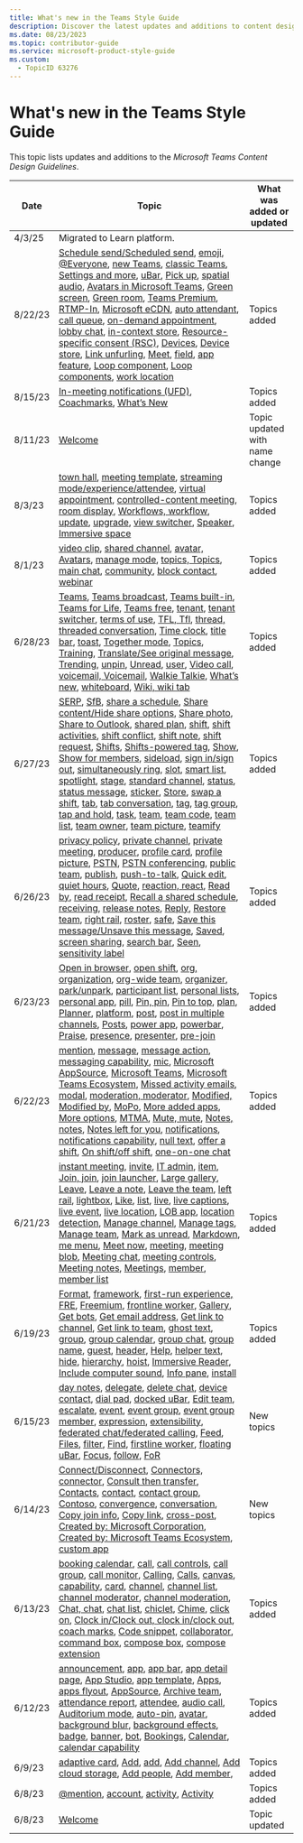 ```yaml
---
title: What's new in the Teams Style Guide
description: Discover the latest updates and additions to content design guidelines. 
ms.date: 08/23/2023
ms.topic: contributor-guide
ms.service: microsoft-product-style-guide
ms.custom:
  - TopicID 63276
---
```



# What's new in the Teams Style Guide

This topic lists updates and additions to the *Microsoft Teams Content Design Guidelines*.


| **Date** | **Topic** | **What was added or updated** |
|----------|-----------|--------------------------------|
| 4/3/25  | Migrated to Learn platform. |  |
| 8/22/23 | [Schedule send/Scheduled send](~/teams-style-guide/a-z-word-list/s/schedule-sendscheduled-send.md), [emoji](~/teams-style-guide/a-z-word-list/e/emoji.md), [@Everyone](~/teams-style-guide/a-z-word-list/numbers_and_symbols/everyone.md), [new Teams](~/teams-style-guide/a-z-word-list/n/new-teams-.md), [classic Teams](~/teams-style-guide/a-z-word-list/c/classic-teams.md), [Settings and more](~/teams-style-guide/a-z-word-list/s/settings-and-more-.md), [uBar](~/teams-style-guide/a-z-word-list/u/ubar.md), [Pick up](~/teams-style-guide/a-z-word-list/p/pick-up.md), [spatial audio](~/teams-style-guide/a-z-word-list/s/spatial-audio.md), [Avatars in Microsoft Teams](~/teams-style-guide/a-z-word-list/a/avatars-in-microsoft-teams-.md), [Green screen](~/teams-style-guide/a-z-word-list/g/green-screen.md), [Green room](~/teams-style-guide/a-z-word-list/g/green-room.md), [Teams Premium](~/teams-style-guide/a-z-word-list/t/teams-premium.md), [RTMP-In](~/teams-style-guide/a-z-word-list/r/rtmp-in.md), [Microsoft eCDN](~/teams-style-guide/a-z-word-list/m/microsoft-ecdn.md), [auto attendant](~/teams-style-guide/a-z-word-list/a/auto-attendant.md), [call queue](~/teams-style-guide/a-z-word-list/c/call-queue.md), [on-demand appointment](~/teams-style-guide/a-z-word-list/o/on-demand-appointment-.md), [lobby chat](~/teams-style-guide/a-z-word-list/l/lobby-chat.md), [in-context store](~/teams-style-guide/a-z-word-list/i/in-context-store.md), [Resource-specific consent (RSC)](~/teams-style-guide/a-z-word-list/r/resource-specific-consent-rsc.md), [Devices](~/teams-style-guide/a-z-word-list/d/devices.md), [Device store](~/teams-style-guide/a-z-word-list/d/device-store.md), [Link unfurling](~/teams-style-guide/a-z-word-list/l/link-unfurling.md), [Meet](~/teams-style-guide/a-z-word-list/m/meet.md), [field](~/teams-style-guide/a-z-word-list/f/field.md), [app feature](~/teams-style-guide/a-z-word-list/a/app-feature.md), [Loop component](~/teams-style-guide/a-z-word-list/l/loop-component.md), [Loop components](~/teams-style-guide/a-z-word-list/l/loop-components.md), [work location](~/teams-style-guide/a-z-word-list/w/work-location.md) | Topics added    |
| 8/15/23 | [In-meeting notifications (UFD)](~/teams-style-guide/content-guidelines/in-meeting-notifications-ufd.md), [Coachmarks](~/teams-style-guide/content-guidelines/coachmarks-guidelines.md), [What’s New](~/teams-style-guide/content-guidelines/whats-new.md) | Topics added    |
| 8/11/23 | [Welcome](~/teams-style-guide/welcome/welcome.md) | Topic updated with name change |
| 8/3/23     | [town hall](~/teams-style-guide/a-z-word-list/t/town-hall.md), [meeting template](~/teams-style-guide/a-z-word-list/m/meeting-template.md), [streaming mode/experience/attendee](~/teams-style-guide/a-z-word-list/s/streaming-modeexperienceattendee.md), [virtual appointment](~/teams-style-guide/a-z-word-list/v/virtual-appointment.md), [controlled-content meeting](~/teams-style-guide/a-z-word-list/c/controlled-content-meeting.md), [room display](~/teams-style-guide/a-z-word-list/r/room-display.md), [Workflows, workflow](~/teams-style-guide/a-z-word-list/w/workflows-workflow.md), [update](~/teams-style-guide/a-z-word-list/u/update.md), [upgrade](~/teams-style-guide/a-z-word-list/u/upgrade.md), [view switcher](~/teams-style-guide/a-z-word-list/v/view-switcher.md), [Speaker](~/teams-style-guide/a-z-word-list/s/speaker.md), [Immersive space](~/teams-style-guide/a-z-word-list/i/immersive-space.md) | Topics added    |
| 8/1/23     | [video clip](~/teams-style-guide/a-z-word-list/v/video-clip.md), [shared channel](~/teams-style-guide/a-z-word-list/s/shared-channel.md), [avatar, Avatars](~/teams-style-guide/a-z-word-list/a/avataravatars.md), [manage mode](~/teams-style-guide/a-z-word-list/m/manage-mode.md), [topics, Topics](~/teams-style-guide/a-z-word-list/t/topics-topics.md), [main chat](~/teams-style-guide/a-z-word-list/m/main-chat.md), [community](~/teams-style-guide/a-z-word-list/c/community.md), [block contact](~/teams-style-guide/a-z-word-list/b/block-contact.md), [webinar](~/teams-style-guide/a-z-word-list/w/webinar.md) | Topics added    |
| 6/28/23 | [Teams](~/teams-style-guide/a-z-word-list/t/teams.md), [Teams broadcast](~/teams-style-guide/a-z-word-list/t/teams-broadcast.md), [Teams built-in](~/teams-style-guide/a-z-word-list/t/teams-built-in.md), [Teams for Life](~/teams-style-guide/a-z-word-list/t/teams-for-life.md), [Teams free](~/teams-style-guide/a-z-word-list/t/teams-free.md), [tenant](~/teams-style-guide/a-z-word-list/t/tenant.md), [tenant switcher](~/teams-style-guide/a-z-word-list/t/tenant-switcher.md), [terms of use](~/teams-style-guide/a-z-word-list/t/terms-of-use.md), [TFL, Tfl](~/teams-style-guide/a-z-word-list/t/tfl-tfl.md), [thread, threaded conversation](~/teams-style-guide/a-z-word-list/t/thread-threaded-conversation.md), [Time clock](~/teams-style-guide/a-z-word-list/t/time-clock.md), [title bar](~/teams-style-guide/a-z-word-list/t/title-bar.md), [toast](~/teams-style-guide/a-z-word-list/t/toast.md), [Together mode](~/teams-style-guide/a-z-word-list/t/together-mode.md), [Topics](~/teams-style-guide/a-z-word-list/t/topics-topics.md), [Training](~/teams-style-guide/a-z-word-list/t/training.md), [Translate/See original message](~/teams-style-guide/a-z-word-list/t/translatesee-original-message.md), [Trending](~/teams-style-guide/a-z-word-list/t/trending.md), [unpin](~/teams-style-guide/a-z-word-list/u/unpin.md), [Unread](~/teams-style-guide/a-z-word-list/u/unread.md), [user](~/teams-style-guide/a-z-word-list/u/user.md), [Video call](~/teams-style-guide/a-z-word-list/v/video-call.md), [voicemail, Voicemail](~/teams-style-guide/a-z-word-list/v/voicemail-voicemail.md), [Walkie Talkie](~/teams-style-guide/a-z-word-list/w/walkie-talkie.md), [What’s new](~/teams-style-guide/a-z-word-list/w/whats-new.md), [whiteboard](~/teams-style-guide/a-z-word-list/w/whiteboard.md), [Wiki, wiki tab](~/teams-style-guide/a-z-word-list/w/wiki-wiki-tab.md) | Topics added    |
| 6/27/23 | [SERP](~/teams-style-guide/a-z-word-list/s/serp.md), [SfB](~/teams-style-guide/a-z-word-list/s/sfb.md), [share a schedule](~/teams-style-guide/a-z-word-list/s/share-a-schedule.md), [Share content/Hide share options](~/teams-style-guide/a-z-word-list/s/share-contenthide-share-options.md), [Share photo](~/teams-style-guide/a-z-word-list/s/share-photo.md), [Share to Outlook](~/teams-style-guide/a-z-word-list/s/share-to-outlook.md), [shared plan](~/teams-style-guide/a-z-word-list/s/shared-plan.md), [shift](~/teams-style-guide/a-z-word-list/s/shift-.md), [shift activities](~/teams-style-guide/a-z-word-list/s/shift-activities.md), [shift conflict](~/teams-style-guide/a-z-word-list/s/shift-conflict.md), [shift note](~/teams-style-guide/a-z-word-list/s/shift-note.md), [shift request](~/teams-style-guide/a-z-word-list/s/shift-request.md), [Shifts](~/teams-style-guide/a-z-word-list/s/shifts.md), [Shifts-powered tag](~/teams-style-guide/a-z-word-list/s/shifts-powered-tag.md), [Show](~/teams-style-guide/a-z-word-list/s/show.md), [Show for members](~/teams-style-guide/a-z-word-list/s/show-for-members.md), [sideload](~/teams-style-guide/a-z-word-list/s/sideload.md), [sign in/sign out](~/teams-style-guide/a-z-word-list/s/sign-insign-out.md), [simultaneously ring](~/teams-style-guide/a-z-word-list/s/simultaneously-ring.md), [slot](~/teams-style-guide/a-z-word-list/s/slot.md), [smart list](~/teams-style-guide/a-z-word-list/s/smart-list.md), [spotlight](~/teams-style-guide/a-z-word-list/s/spotlight.md), [stage](~/teams-style-guide/a-z-word-list/s/stage.md), [standard channel](~/teams-style-guide/a-z-word-list/s/standard-channel.md), [status](~/teams-style-guide/a-z-word-list/s/status.md), [status message](~/teams-style-guide/a-z-word-list/s/status-message.md),  [sticker](~/teams-style-guide/a-z-word-list/s/sticker.md), [Store](~/teams-style-guide/a-z-word-list/s/store.md), [swap a shift](~/teams-style-guide/a-z-word-list/s/swap-a-shift.md), [tab](~/teams-style-guide/a-z-word-list/t/tab.md), [tab conversation](~/teams-style-guide/a-z-word-list/t/tab-conversation.md), [tag](~/teams-style-guide/a-z-word-list/t/tag.md), [tag group](~/teams-style-guide/a-z-word-list/t/tag-group.md), [tap and hold](~/teams-style-guide/a-z-word-list/t/tap-and-hold.md), [task](~/teams-style-guide/a-z-word-list/t/task.md), [team](~/teams-style-guide/a-z-word-list/t/team.md), [team code](~/teams-style-guide/a-z-word-list/t/team-code.md), [team list](~/teams-style-guide/a-z-word-list/t/team-list.md), [team owner](~/teams-style-guide/a-z-word-list/t/team-owner.md), [team picture](~/teams-style-guide/a-z-word-list/t/team-picture.md), [teamify](~/teams-style-guide/a-z-word-list/t/teamify.md) | Topics added |
| 6/26/23 | [privacy policy](~/teams-style-guide/a-z-word-list/p/privacy-policy.md), [private channel](~/teams-style-guide/a-z-word-list/p/private-channel.md), [private meeting](~/teams-style-guide/a-z-word-list/p/private-meeting.md), [producer](~/teams-style-guide/a-z-word-list/p/producer.md), [profile card](~/teams-style-guide/a-z-word-list/p/profile-card.md), [profile picture](~/teams-style-guide/a-z-word-list/p/profile-picture.md), [PSTN](~/teams-style-guide/a-z-word-list/p/pstn.md), [PSTN conferencing](~/teams-style-guide/a-z-word-list/p/pstn-conferencing.md), [public team](~/teams-style-guide/a-z-word-list/p/public-team.md), [publish](~/teams-style-guide/a-z-word-list/p/publish-published.md), [push-to-talk](~/teams-style-guide/a-z-word-list/p/push-to-talk.md), [Quick edit](~/teams-style-guide/a-z-word-list/q/quick-edit.md), [quiet hours](~/teams-style-guide/a-z-word-list/q/quiet-hours.md), [Quote](~/teams-style-guide/a-z-word-list/q/quote.md), [reaction, react](~/teams-style-guide/a-z-word-list/r/react-reaction.md), [Read by](~/teams-style-guide/a-z-word-list/r/read-by.md), [read receipt](~/teams-style-guide/a-z-word-list/r/read-receipt.md), [Recall a shared schedule](~/teams-style-guide/a-z-word-list/r/recall-a-shared-schedule.md), [receiving](~/teams-style-guide/a-z-word-list/r/receiving.md), [release notes](~/teams-style-guide/a-z-word-list/r/release-notes.md), [Reply](~/teams-style-guide/a-z-word-list/r/reply.md), [Restore team](~/teams-style-guide/a-z-word-list/r/restore-team.md), [right rail](~/teams-style-guide/a-z-word-list/r/right-rail.md), [roster](~/teams-style-guide/a-z-word-list/r/roster.md), [safe](~/teams-style-guide/a-z-word-list/s/safe.md), [Save this message/Unsave this message](~/teams-style-guide/a-z-word-list/s/save-this-messageunsave-this-message.md), [Saved](~/teams-style-guide/a-z-word-list/s/saved.md), [screen sharing](~/teams-style-guide/a-z-word-list/s/screen-sharing.md), [search bar](~/teams-style-guide/a-z-word-list/s/search-bar.md), [Seen](~/teams-style-guide/a-z-word-list/s/seen.md), [sensitivity label](~/teams-style-guide/a-z-word-list/s/sensitivity-label.md) | Topics added |
| 6/23/23 | [Open in browser](~/teams-style-guide/a-z-word-list/o/open-in-browser.md), [open shift](~/teams-style-guide/a-z-word-list/o/open-shift.md), [org, organization](~/teams-style-guide/a-z-word-list/o/org-organization.md), [org-wide team](~/teams-style-guide/a-z-word-list/o/org-wide-team.md), [organizer](~/teams-style-guide/a-z-word-list/o/organizer.md), [park/unpark](~/teams-style-guide/a-z-word-list/p/park.md), [participant list](~/teams-style-guide/a-z-word-list/p/participant-list.md), [personal lists](~/teams-style-guide/a-z-word-list/p/personal-lists.md), [personal app](~/teams-style-guide/a-z-word-list/p/personal-app.md), [pill](~/teams-style-guide/a-z-word-list/p/pill.md), [Pin, pin](~/teams-style-guide/a-z-word-list/p/pin-pin.md), [Pin to top](~/teams-style-guide/a-z-word-list/p/pin-to-top.md), [plan](~/teams-style-guide/a-z-word-list/p/plan.md), [Planner](~/teams-style-guide/a-z-word-list/p/planner.md), [platform](~/teams-style-guide/a-z-word-list/p/platform.md), [post](~/teams-style-guide/a-z-word-list/p/post.md), [post in multiple channels](~/teams-style-guide/a-z-word-list/p/post-in-multiple-channels.md), [Posts](~/teams-style-guide/a-z-word-list/p/posts.md), [power app](~/teams-style-guide/a-z-word-list/p/power-app.md), [powerbar](~/teams-style-guide/a-z-word-list/p/powerbar.md), [Praise](~/teams-style-guide/a-z-word-list/p/praise.md), [presence](~/teams-style-guide/a-z-word-list/p/presence.md), [presenter](~/teams-style-guide/a-z-word-list/p/presenter.md), [pre-join](~/teams-style-guide/a-z-word-list/p/pre-join.md) | Topics added |
| 6/22/23 | [mention](~/teams-style-guide/a-z-word-list/m/mention.md), [message](~/teams-style-guide/a-z-word-list/m/message.md), [message action](~/teams-style-guide/a-z-word-list/m/message-action.md), [messaging capability](~/teams-style-guide/a-z-word-list/m/messaging-capability.md), [mic](~/teams-style-guide/a-z-word-list/m/mic.md), [Microsoft AppSource](~/teams-style-guide/a-z-word-list/m/microsoft-appsource.md), [Microsoft Teams](~/teams-style-guide/a-z-word-list/m/microsoft-teams.md), [Microsoft Teams Ecosystem](~/teams-style-guide/a-z-word-list/m/microsoft-teams-ecosystem.md), [Missed activity emails](~/teams-style-guide/a-z-word-list/m/missed-activity-emails.md), [modal](~/teams-style-guide/a-z-word-list/m/modal.md), [moderation, moderator](~/teams-style-guide/a-z-word-list/m/moderation-moderator.md), [Modified, Modified by](~/teams-style-guide/a-z-word-list/m/modified-modified-by.md), [MoPo](~/teams-style-guide/a-z-word-list/m/mopo.md), [More added apps](~/teams-style-guide/a-z-word-list/m/more-added-apps.md), [More options](~/teams-style-guide/a-z-word-list/m/more-options.md), [MTMA](~/teams-style-guide/a-z-word-list/m/mtma.md), [Mute, mute](~/teams-style-guide/a-z-word-list/m/mute-mute.md), [Notes, notes](~/teams-style-guide/a-z-word-list/n/notes-notes.md), [Notes left for you](~/teams-style-guide/a-z-word-list/n/notes-left-for-you.md), [notifications](~/teams-style-guide/a-z-word-list/n/notifications.md), [notifications capability](~/teams-style-guide/a-z-word-list/n/notifications-capability.md), [null text](~/teams-style-guide/a-z-word-list/n/null-text.md), [offer a shift](~/teams-style-guide/a-z-word-list/o/offer-a-shift.md), [On shift/off shift](~/teams-style-guide/a-z-word-list/o/on-shiftoff-shift.md), [one-on-one chat](~/teams-style-guide/a-z-word-list/o/one-on-one-chat.md) | Topics added    |
| 6/21/23 | [instant meeting](~/teams-style-guide/a-z-word-list/i/instant-meeting.md), [invite](~/teams-style-guide/a-z-word-list/i/invite.md), [IT admin](~/teams-style-guide/a-z-word-list/i/it-admin.md), [item](~/teams-style-guide/a-z-word-list/i/item.md), [Join, join](~/teams-style-guide/a-z-word-list/j/join-join.md), [join launcher](~/teams-style-guide/a-z-word-list/j/join-launcher.md), [Large gallery](~/teams-style-guide/a-z-word-list/l/large-gallery.md), [Leave](~/teams-style-guide/a-z-word-list/l/leave.md), [Leave a note](~/teams-style-guide/a-z-word-list/l/leave-a-note.md), [Leave the team](~/teams-style-guide/a-z-word-list/l/leave-team.md), [left rail](~/teams-style-guide/a-z-word-list/l/left-rail.md), [lightbox](~/teams-style-guide/a-z-word-list/l/lightbox.md), [Like](~/teams-style-guide/a-z-word-list/l/like.md), [list](~/teams-style-guide/a-z-word-list/l/list.md), [live](~/teams-style-guide/a-z-word-list/l/live.md), [live captions](~/teams-style-guide/a-z-word-list/l/live-captions.md), [live event](~/teams-style-guide/a-z-word-list/l/live-event.md), [live location](~/teams-style-guide/a-z-word-list/l/live-location.md), [LOB app](~/teams-style-guide/a-z-word-list/l/lob-app.md), [location detection](~/teams-style-guide/a-z-word-list/l/location-detection.md), [Manage channel](~/teams-style-guide/a-z-word-list/m/manage-channel.md), [Manage tags](~/teams-style-guide/a-z-word-list/m/manage-tags.md), [Manage team](~/teams-style-guide/a-z-word-list/m/manage-team.md), [Mark as unread](~/teams-style-guide/a-z-word-list/m/mark-as-unread.md), [Markdown](~/teams-style-guide/a-z-word-list/m/markdown.md), [me menu](~/teams-style-guide/a-z-word-list/m/me-menu.md), [Meet now](~/teams-style-guide/a-z-word-list/m/meet-now.md), [meeting](~/teams-style-guide/a-z-word-list/m/meeting.md), [meeting blob](~/teams-style-guide/a-z-word-list/m/meeting-blog.md), [Meeting chat](~/teams-style-guide/a-z-word-list/m/meeting-chat.md), [meeting controls](~/teams-style-guide/a-z-word-list/m/meeting-controls.md), [Meeting notes](~/teams-style-guide/a-z-word-list/m/meeting-notes.md), [Meetings](~/teams-style-guide/a-z-word-list/m/meetings.md), [member](~/teams-style-guide/a-z-word-list/m/member.md), [member list](~/teams-style-guide/a-z-word-list/m/member-list.md) | Topics added    |
| 6/19/23 | [Format](~/teams-style-guide/a-z-word-list/f/format.md), [framework](~/teams-style-guide/a-z-word-list/f/framework.md), [first-run experience, FRE](~/teams-style-guide/a-z-word-list/f/first-run-experience-fre.md), [Freemium](~/teams-style-guide/a-z-word-list/f/freemium.md), [frontline worker](~/teams-style-guide/a-z-word-list/f/frontline-worker.md), [Gallery](~/teams-style-guide/a-z-word-list/g/gallery.md), [Get bots](~/teams-style-guide/a-z-word-list/g/get-bots.md), [Get email address](~/teams-style-guide/a-z-word-list/g/get-email-address.md), [Get link to channel](~/teams-style-guide/a-z-word-list/g/get-link-to-channel.md), [Get link to team](~/teams-style-guide/a-z-word-list/g/get-link-to-team.md), [ghost text](~/teams-style-guide/a-z-word-list/g/ghost-text.md), [group](~/teams-style-guide/a-z-word-list/g/group.md), [group calendar](~/teams-style-guide/a-z-word-list/g/group-calendar.md), [group chat](~/teams-style-guide/a-z-word-list/g/group-chat.md), [group name](~/teams-style-guide/a-z-word-list/g/group-name.md), [guest](~/teams-style-guide/a-z-word-list/g/guest.md), [header](~/teams-style-guide/a-z-word-list/h/header.md), [Help](~/teams-style-guide/a-z-word-list/h/help.md), [helper text](~/teams-style-guide/a-z-word-list/h/helper-text.md), [hide](~/teams-style-guide/a-z-word-list/h/hide.md), [hierarchy](~/teams-style-guide/a-z-word-list/h/hierarchy.md), [hoist](~/teams-style-guide/a-z-word-list/h/hoist.md), [Immersive Reader](~/teams-style-guide/a-z-word-list/i/immersive-reader.md), [Include computer sound](~/teams-style-guide/a-z-word-list/i/include-computer-sound.md), [Info pane](~/teams-style-guide/a-z-word-list/i/info-pane.md), [install](~/teams-style-guide/a-z-word-list/i/install.md) | Topics added    |
| 6/15/23 | [day notes](~/teams-style-guide/a-z-word-list/d/day-notes.md), [delegate](~/teams-style-guide/a-z-word-list/d/delegate.md), [delete chat](~/teams-style-guide/a-z-word-list/d/delete-chat.md), [device contact](~/teams-style-guide/a-z-word-list/d/device-contact.md), [dial pad](~/teams-style-guide/a-z-word-list/d/dial-pad.md), [docked uBar](~/teams-style-guide/a-z-word-list/d/docked-ubar.md), [Edit team](~/teams-style-guide/a-z-word-list/e/edit-team.md), [escalate](~/teams-style-guide/a-z-word-list/e/escalate.md), [event](~/teams-style-guide/a-z-word-list/e/event.md), [event group](~/teams-style-guide/a-z-word-list/e/event-group.md), [event group member](~/teams-style-guide/a-z-word-list/e/event-group-member.md), [expression](~/teams-style-guide/a-z-word-list/e/expression.md), [extensibility](~/teams-style-guide/a-z-word-list/e/extensibility.md), [federated chat/federated calling](~/teams-style-guide/a-z-word-list/f/federated-chatfederated-calling.md), [Feed](~/teams-style-guide/a-z-word-list/f/feed.md), [Files](~/teams-style-guide/a-z-word-list/f/files.md), [filter](~/teams-style-guide/a-z-word-list/f/filter.md), [Find](~/teams-style-guide/a-z-word-list/f/find.md), [firstline worker](~/teams-style-guide/a-z-word-list/f/firstline-worker.md), [floating uBar](~/teams-style-guide/a-z-word-list/f/floating-ubar.md), [Focus](~/teams-style-guide/a-z-word-list/f/focus.md), [follow](~/teams-style-guide/a-z-word-list/f/follow.md), [FoR](~/teams-style-guide/a-z-word-list/f/for.md) | New topics     |
| 6/14/23 | [Connect/Disconnect](~/teams-style-guide/a-z-word-list/c/connectdisconnect.md), [Connectors, connector](~/teams-style-guide/a-z-word-list/c/connectors-connector.md), [Consult then transfer](~/teams-style-guide/a-z-word-list/c/consult-then-transfer.md), [Contacts](~/teams-style-guide/a-z-word-list/c/contacts.md), [contact](~/teams-style-guide/a-z-word-list/c/contact-.md), [contact group](~/teams-style-guide/a-z-word-list/c/contact-group.md), [Contoso](~/teams-style-guide/a-z-word-list/c/contoso.md), [convergence](~/teams-style-guide/a-z-word-list/c/convergence.md), [conversation](~/teams-style-guide/a-z-word-list/c/conversation.md), [Copy join info](~/teams-style-guide/a-z-word-list/c/copy-join-info.md), [Copy link](~/teams-style-guide/a-z-word-list/c/copy-link.md), [cross-post](~/teams-style-guide/a-z-word-list/c/cross-post.md), [Created by: Microsoft Corporation](~/teams-style-guide/a-z-word-list/c/created-by-microsoft-corporation.md), [Created by: Microsoft Teams Ecosystem](~/teams-style-guide/a-z-word-list/c/created-by-microsoft-teams-ecosystem.md), [custom app](~/teams-style-guide/a-z-word-list/c/custom-app.md) | New topics  |
| 6/13/23 | [booking calendar](~/teams-style-guide/a-z-word-list/b/booking-calendar.md), [call](~/teams-style-guide/a-z-word-list/c/call.md), [call controls](~/teams-style-guide/a-z-word-list/c/call-controls.md), [call group](~/teams-style-guide/a-z-word-list/c/call-group.md), [call monitor](~/teams-style-guide/a-z-word-list/c/call-monitor.md), [Calling](~/teams-style-guide/a-z-word-list/c/calling.md), [Calls](~/teams-style-guide/a-z-word-list/c/calls.md), [canvas](~/teams-style-guide/a-z-word-list/c/canvas.md), [capability](~/teams-style-guide/a-z-word-list/c/capability.md), [card](~/teams-style-guide/a-z-word-list/c/card.md), [channel](~/teams-style-guide/a-z-word-list/c/channel.md), [channel list](~/teams-style-guide/a-z-word-list/c/channel-list.md), [channel moderator](~/teams-style-guide/a-z-word-list/c/channel-moderator.md), [channel moderation](~/teams-style-guide/a-z-word-list/c/channel-moderation.md), [Chat, chat](~/teams-style-guide/a-z-word-list/c/chat-chat.md), [chat list](~/teams-style-guide/a-z-word-list/c/chat-list.md), [chiclet](~/teams-style-guide/a-z-word-list/c/chiclet.md), [Chime](~/teams-style-guide/a-z-word-list/c/chime.md), [click on](~/teams-style-guide/a-z-word-list/c/click-on.md), [Clock in/Clock out, clock in/clock out](~/teams-style-guide/a-z-word-list/c/clock-inclock-out-clock-inclock-out.md), [coach marks](~/teams-style-guide/a-z-word-list/c/coach-mark.md), [Code snippet](~/teams-style-guide/a-z-word-list/c/code-snippet.md), [collaborator](~/teams-style-guide/a-z-word-list/c/collaborator.md), [command box](~/teams-style-guide/a-z-word-list/c/command-box.md), [compose box](~/teams-style-guide/a-z-word-list/c/compose-box.md), [compose extension](~/teams-style-guide/a-z-word-list/c/compose-extension.md) | Topics added    |
| 6/12/23 | [announcement](~/teams-style-guide/a-z-word-list/a/announcement.md), [app](~/teams-style-guide/a-z-word-list/a/app.md), [app bar](~/teams-style-guide/a-z-word-list/a/app-bar.md), [app detail page](~/teams-style-guide/a-z-word-list/a/app-detail-page.md), [App Studio](~/teams-style-guide/a-z-word-list/a/app-studio.md), [app template](~/teams-style-guide/a-z-word-list/a/app-template.md), [Apps](~/teams-style-guide/a-z-word-list/a/apps.md), [apps flyout](~/teams-style-guide/a-z-word-list/a/apps-flyout.md), [AppSource](~/teams-style-guide/a-z-word-list/a/appsource.md), [Archive team](~/teams-style-guide/a-z-word-list/a/archive-team.md), [attendance report](~/teams-style-guide/a-z-word-list/a/attendance-report.md), [attendee](~/teams-style-guide/a-z-word-list/a/attendee.md), [audio call](~/teams-style-guide/a-z-word-list/a/audio-call.md), [Auditorium mode](~/teams-style-guide/a-z-word-list/a/auditorium-mode.md), [auto-pin](~/teams-style-guide/a-z-word-list/a/auto-pin.md), [avatar](~/teams-style-guide/a-z-word-list/a/avataravatars.md), [background blur](~/teams-style-guide/a-z-word-list/b/background-blur.md), [background effects](~/teams-style-guide/a-z-word-list/b/background-effects.md), [badge](~/teams-style-guide/a-z-word-list/b/badge.md), [banner](~/teams-style-guide/a-z-word-list/b/banner.md), [bot](~/teams-style-guide/a-z-word-list/b/bot.md), [Bookings](~/teams-style-guide/a-z-word-list/b/bookings.md), [Calendar](~/teams-style-guide/a-z-word-list/c/calendar.md), [calendar capability](~/teams-style-guide/a-z-word-list/c/calendar-capability.md) | Topics added    |
| 6/9/23     | [adaptive card](~/teams-style-guide/a-z-word-list/a/adaptive-card.md), [Add](~/teams-style-guide/a-z-word-list/a/addadd.md), [add](~/teams-style-guide/a-z-word-list/a/add.md), [Add channel](~/teams-style-guide/a-z-word-list/a/add-channel.md), [Add cloud storage](~/teams-style-guide/a-z-word-list/a/add-cloud-storage.md), [Add people](~/teams-style-guide/a-z-word-list/a/add-people.md), [Add member](~/teams-style-guide/a-z-word-list/a/add-member.md), | Topics added    |
| 6/8/23     | [\@mention](~/teams-style-guide/a-z-word-list/numbers_and_symbols/mention.md), [account](~/teams-style-guide/a-z-word-list/a/account.md), [activity](~/teams-style-guide/a-z-word-list/a/activity.md), [Activity](~/teams-style-guide/a-z-word-list/a/activity.md) | Topics added    |
| 6/8/23     | [Welcome](~/teams-style-guide/welcome/welcome.md) | Topic updated  |
